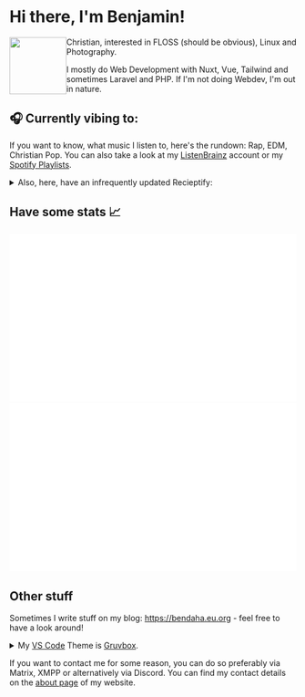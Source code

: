 <h1>Hi there, I'm Benjamin!</h1>

<img align="left" width="100" height="100" src="https://wsrv.nl/?url=https://avatars.githubusercontent.com/u/42138517&mask=circle&maxage=14d">
Christian, interested in FLOSS (should be obvious), Linux and Photography. 

I mostly do Web Development with Nuxt, Vue, Tailwind and sometimes Laravel and PHP. If I'm not doing Webdev, I'm out in nature.

## 🎧 Currently vibing to:

If you want to know, what music I listen to, here's the rundown: Rap, EDM, Christian Pop.
You can also take a look at my [ListenBrainz](https://listenbrainz.org/user/darkshark/) account or my [Spotify Playlists](https://open.spotify.com/user/6b4663f8x9uqhx0dhhq4hh00q).

<details>
  <summary>Also, here, have an infrequently updated Recieptify:</summary>
  <br>
  <p align="center">
    <img src="https://raw.githubusercontent.com/bennihtm/bennihtm/master/img/top_tracks_short_term.png" alt="top_tracks_short_term_21 10 23"></img>
  </p>
</details>

## Have some stats 📈
![bennihtm's GitHub stats](https://raw.githubusercontent.com/bennihtm/github-stats/master/generated/overview.svg#gh-dark-mode-only)
![Top Langs](https://raw.githubusercontent.com/bennihtm/github-stats/master/generated/languages.svg#gh-dark-mode-only)

## Other stuff

Sometimes I write stuff on my blog: https://bendaha.eu.org - feel free to have a look around!

<details>
  <summary>My <a href="https://code.visualstudio.com/">VS Code</a> Theme is <a href="https://vscodethemes.com/e/jdinhlife.gruvbox/gruvbox-dark-hard?language=javascript">Gruvbox</a>.</summary>
  <br>
  <p align="center">
    <img src="https://raw.githubusercontent.com/bennihtm/bennihtm/master/img/gruvbox-dark-hard.svg" width="80%" alt="Gruvbox Theme Preview"></img>
  </p>
  
</details>

If you want to contact me for some reason, you can do so preferably via Matrix, XMPP or alternatively via Discord.
You can find my contact details on the [about page](https://bendaha.eu.org/about/) of my website.
